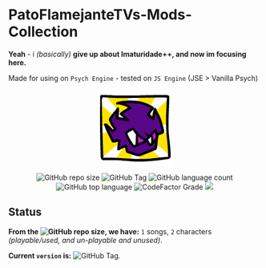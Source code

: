 ﻿# PatoFlamejanteTVs-Mods-Collection

**Yeah** - i *(basically)* **give up about Imaturidade++, and now im focusing here.**

Made for using on `Psych Engine` - tested on `JS Engine` (JSE > Vanilla Psych)

<p align="center">
<img src="https://raw.githubusercontent.com/PatoFlamejanteTV/PatoFlamejanteTVs-Mods-Collection/refs/heads/main/pack.png">
</p>
<P align="center">
  <img alt="GitHub repo size" src="https://img.shields.io/github/repo-size/PatoFlamejanteTV/PatoFlamejanteTVs-Mods-Collection">
  <img alt="GitHub Tag" src="https://img.shields.io/github/v/tag/PatoFlamejanteTV/PatoFlamejanteTVs-Mods-Collection">
  <img alt="GitHub language count" src="https://img.shields.io/github/languages/count/PatoFlamejanteTV/PatoFlamejanteTVs-Mods-Collection">
  <img alt="GitHub top language" src="https://img.shields.io/github/languages/top/PatoFlamejanteTV/PatoFlamejanteTVs-Mods-Collection">
  <img alt="CodeFactor Grade" src="https://img.shields.io/codefactor/grade/github/PatoFlamejanteTV/PatoFlamejanteTVs-Mods-Collection">
<img src="https://img.shields.io/badge/contributions-welcome-green">
</P>

## Status
**From the <img alt="GitHub repo size" src="https://img.shields.io/github/repo-size/PatoFlamejanteTV/PatoFlamejanteTVs-Mods-Collection">, we have:** `1` songs, `2` characters _(playable/used, and un-playable and unused)_.

**Current `version` is:** <img alt="GitHub Tag" src="https://img.shields.io/github/v/tag/PatoFlamejanteTV/PatoFlamejanteTVs-Mods-Collection">.
